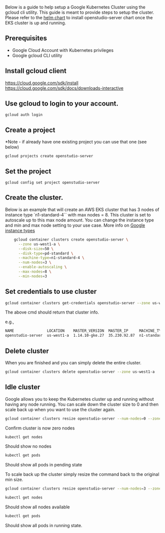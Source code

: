 Below is a guide to help setup a Google Kubernetes Cluster using the gcloud cli utility. This guide is meant to provide steps to setup the cluster. Please refer to the [helm chart](/README.md) to install openstudio-server chart once the EKS cluster is up and running.

## Prerequisites

- Google Cloud Account with Kubernetes privileges
- Google gcloud CLI utility

## Install gcloud client

https://cloud.google.com/sdk/install
https://cloud.google.com/sdk/docs/downloads-interactive

## Use gcloud to login to your account.

`gcloud auth login`

## Create a project

\*Note - if already have one existing project you can use that one (see below)

`gcloud projects create openstudio-server`

## Set the project

`gcloud config set project openstudio-server`

## Create the cluster.

Below is an example that will create an AWS EKS cluster that has 3 nodes of instance type `n1-standard-4`` with max nodes = 8. This cluster is set to autoscale up to this max node amount. You can change the instance type and min and max node setting to your use case. More info on [Google instance types](https://cloud.google.com/compute/docs/machine-types/)

```bash
    gcloud container clusters create openstudio-server \
      --zone us-west1-a \
      --disk-size=50 \
      --disk-type=pd-standard \
      --machine-type=n1-standard-4 \
      --num-nodes=3 \
      --enable-autoscaling \
      --max-nodes=8 \
      --min-nodes=3
```

## Set credentials to use cluster

```bash
gcloud container clusters get-credentials openstudio-server --zone us-west1-a
```

The above cmd should return that cluster info.

e.g.,

```bash
NAME               LOCATION    MASTER_VERSION  MASTER_IP     MACHINE_TYPE   NODE_VERSION    NUM_NODES  STATUS
openstudio-server  us-west1-a  1.14.10-gke.27  35.230.92.87  n1-standard-4  1.14.10-gke.27  3          RUNNING
```

## Delete cluster

When you are finished and you can simply delete the entire cluster.

```bash
gcloud container clusters delete openstudio-server --zone us-west1-a
```

## Idle cluster

Google allows you to keep the Kubernetes cluster up and running without having any node running. You can scale down the cluster size to 0 and then scale back up when you want to use the cluster again.

```bash
gcloud container clusters resize openstudio-server --num-nodes=0 --zone us-west1-a
```

Confirm cluster is now zero nodes

```bash
kubectl get nodes
```

Should show no nodes

```bash
kubectl get pods
```

Should show all pods in pending state

To scale back up the cluster simply resize the command back to the original min size.

```bash
gcloud container clusters resize openstudio-server --num-nodes=3 --zone us-west1-a
```

```bash
kubectl get nodes
```

Should show all nodes available

```bash
kubectl get pods
```

Should show all pods in running state.
